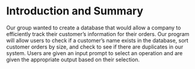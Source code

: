 # Introduction and Summary

Our group wanted to create a database that would allow a company to efficiently track 
their customer’s information for their orders. Our program will allow users to check 
if a customer’s name exists in the database, sort customer orders by size, and check
to see if there are duplicates in our system. Users are given an input prompt to select 
an operation and are given the appropriate output based on their selection. 


